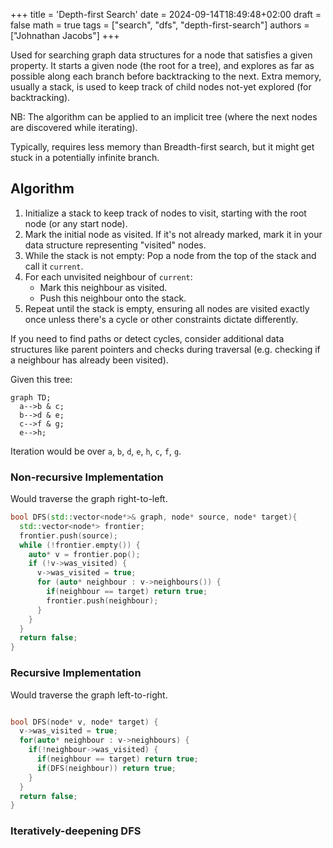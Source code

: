 +++
title = 'Depth-first Search'
date = 2024-09-14T18:49:48+02:00
draft = false
math = true
tags = ["search", "dfs", "depth-first-search"]
authors = ["Johnathan Jacobs"]
+++

Used for searching graph data structures for a node that satisfies a given property.
It starts a given node (the root for a tree), and explores as far as possible along
each branch before backtracking to the next.
Extra memory, usually a stack, is used to keep track of child nodes not-yet explored
(for backtracking).

NB: The algorithm can be applied to an implicit tree
(where the next nodes are discovered while iterating).

Typically, requires less memory than Breadth-first search,
but it might get stuck in a potentially infinite branch.

## Algorithm

1. Initialize a stack to keep track of nodes to visit,
   starting with the root node (or any start node).
2. Mark the initial node as visited. If it's not already marked,
   mark it in your data structure representing "visited" nodes.
3. While the stack is not empty: Pop a node from the top of the
   stack and call it `current`.
4. For each unvisited neighbour of `current`:
   - Mark this neighbour as visited.
   - Push this neighbour onto the stack.
5. Repeat until the stack is empty, ensuring all nodes are visited exactly
   once unless there's a cycle or other constraints dictate differently.

If you need to find paths or detect cycles, consider additional data structures
like parent pointers and checks during traversal (e.g. checking if a neighbour has
already been visited).

Given this tree:

```mermaid
graph TD;
  a-->b & c;
  b-->d & e;
  c-->f & g;
  e-->h;
```

Iteration would be over `a`, `b`, `d`, `e`, `h`, `c`, `f`, `g`.

### Non-recursive Implementation

Would traverse the graph right-to-left.

```cpp
bool DFS(std::vector<node*>& graph, node* source, node* target){
  std::vector<node*> frontier;
  frontier.push(source);
  while (!frontier.empty()) {
    auto* v = frontier.pop();
    if (!v->was_visited) {
      v->was_visited = true;
      for (auto* neighbour : v->neighbours()) {
        if(neighbour == target) return true;
        frontier.push(neighbour);
      }
    }
  }
  return false;
}
```

### Recursive Implementation

Would traverse the graph left-to-right.

```cpp

bool DFS(node* v, node* target) {
  v->was_visited = true;
  for(auto* neighbour : v->neighbours) {
    if(!neighbour->was_visited) {
      if(neighbour == target) return true;
      if(DFS(neighbour)) return true;
    }
  }
  return false;
}
```

### Iteratively-deepening DFS
